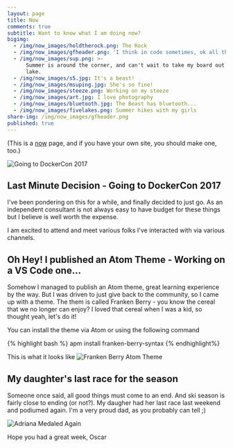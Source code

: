 ```yaml
---
layout: page
title: Now
comments: true
subtitle: Want to know what I am doing now?
bigimg:
  - /img/now_images/holdtherock.png: The Rock
  - /img/now_images/gfheader.png: 'I think in code sometimes, ok all the time!'
  - /img/now_images/sup.png: >-
      Summer is around the corner, and can't wait to take my board out on the
      lake.
  - /img/now_images/s5.jpg: It's a beast!
  - /img/now_images/msuping.jpg: She's so fine!
  - /img/now_images/steeze.png: Working on my steeze
  - /img/now_images/art.jpg: I love photography
  - /img/now_images/bluetooth.jpg: The Beast has bluetooth...
  - /img/now_images/fivelakes.png: Summer hikes with my girls
share-img: /img/now_images/gfheader.png
published: true
---
```

(This is a [now](http://nownownow.com/about) page, and if you have your own site, you should make one, too.)

![Going to DockerCon 2017](http://i.imgur.com/oZswIvd.jpg)

## Last Minute Decision - Going to DockerCon 2017
I've been pondering on this for a while, and finally decided to just go.  As an independent consultant is not always easy to have budget for these things but I believe is well worth the expense.

I am excited to attend and meet various folks I've interacted with via various channels.



## Oh Hey! I published an Atom Theme - Working on a VS Code one...
Somehow I managed to publish an Atom theme, great learning experience by the way.  But I was driven to just give back to the community, so I came up with a theme.  The them is called Franken Berry - you know the cereal that we no longer can enjoy?  I loved that cereal when I was a kid, so thought yeah, let's do it!

You can install the theme via Atom or using the following command

{% highlight bash %}
	apm install franken-berry-syntax
{% endhighlight%}

This is what it looks like
![Franken Berry Atom Theme](https://camo.githubusercontent.com/a3e749cfc0b2fd445db146f1faef3e8940a18d23/687474703a2f2f692e696d6775722e636f6d2f49697367786f582e706e67)

## My daughter's last race for the season

Someone once said, all good things must come to an end.  And ski season is fairly close to ending (or not?).  My daugher had her last race last weekend and podiumed again.  I'm a very proud dad, as you probably can tell ;)

![Adriana Medaled Again](https://scontent.fsnc1-4.fna.fbcdn.net/v/t1.0-9/17362889_10212829359598850_6805280651450419424_n.jpg?oh=badb22afe592caed8bb0e2225d5ee07f&oe=595BD202)

Hope you had a great week,
Oscar
